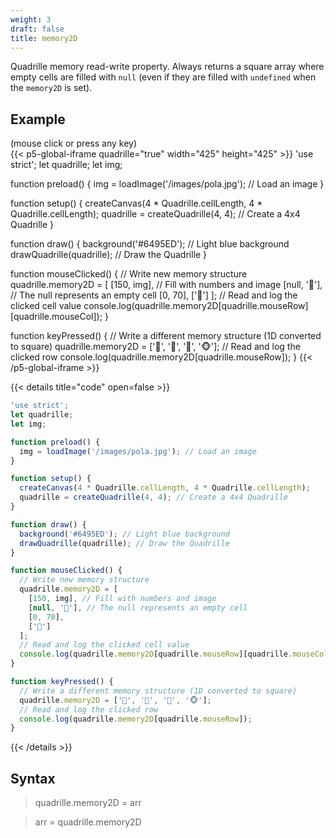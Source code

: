 ```yaml
---
weight: 3
draft: false
title: memory2D
---
```


Quadrille memory read-write property. Always returns a square array where empty cells are filled with `null` (even if they are filled with `undefined` when the `memory2D` is set).

## Example

(mouse click or press any key)  
{{< p5-global-iframe quadrille="true" width="425" height="425" >}}
'use strict';
let quadrille;
let img;

function preload() {
  img = loadImage('/images/pola.jpg'); // Load an image
}

function setup() {
  createCanvas(4 * Quadrille.cellLength, 4 * Quadrille.cellLength);
  quadrille = createQuadrille(4, 4); // Create a 4x4 Quadrille
}

function draw() {
  background('#6495ED'); // Light blue background
  drawQuadrille(quadrille); // Draw the Quadrille
}

function mouseClicked() {
  // Write new memory structure
  quadrille.memory2D = [
    [150, img], // Fill with numbers and image
    [null, '🫏'], // The null represents an empty cell
    [0, 70],
    ['🦂']
  ];
  // Read and log the clicked cell value
  console.log(quadrille.memory2D[quadrille.mouseRow][quadrille.mouseCol]);
}

function keyPressed() {
  // Write a different memory structure (1D converted to square)
  quadrille.memory2D = ['🫏', '🐍', '🦂', '🐵'];
  // Read and log the clicked row
  console.log(quadrille.memory2D[quadrille.mouseRow]);
}
{{< /p5-global-iframe >}}

{{< details title="code" open=false >}}
```javascript
'use strict';
let quadrille;
let img;

function preload() {
  img = loadImage('/images/pola.jpg'); // Load an image
}

function setup() {
  createCanvas(4 * Quadrille.cellLength, 4 * Quadrille.cellLength);
  quadrille = createQuadrille(4, 4); // Create a 4x4 Quadrille
}

function draw() {
  background('#6495ED'); // Light blue background
  drawQuadrille(quadrille); // Draw the Quadrille
}

function mouseClicked() {
  // Write new memory structure
  quadrille.memory2D = [
    [150, img], // Fill with numbers and image
    [null, '🫏'], // The null represents an empty cell
    [0, 70],
    ['🦂']
  ];
  // Read and log the clicked cell value
  console.log(quadrille.memory2D[quadrille.mouseRow][quadrille.mouseCol]);
}

function keyPressed() {
  // Write a different memory structure (1D converted to square)
  quadrille.memory2D = ['🫏', '🐍', '🦂', '🐵'];
  // Read and log the clicked row
  console.log(quadrille.memory2D[quadrille.mouseRow]);
}
```
{{< /details >}}

## Syntax

> quadrille.memory2D = arr

> arr = quadrille.memory2D
